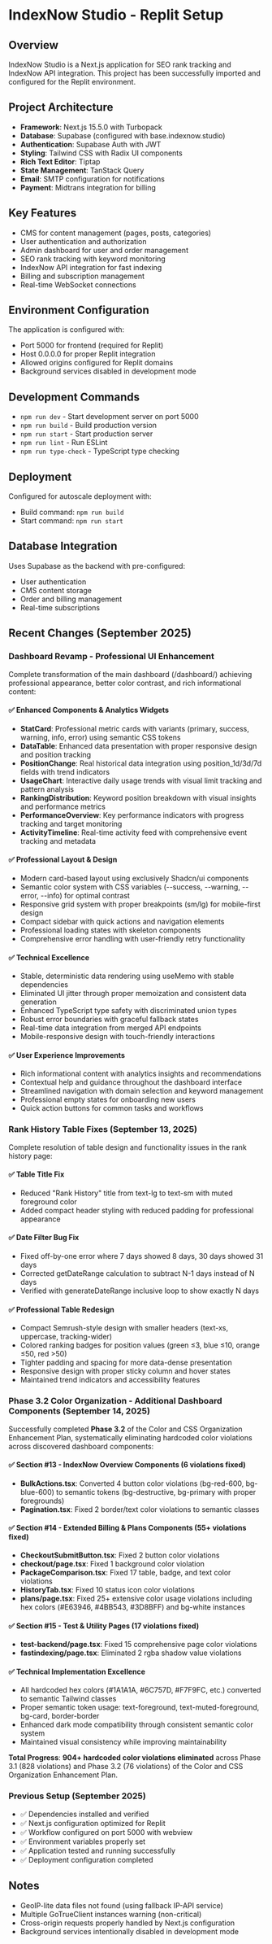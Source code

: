 # IndexNow Studio - Replit Setup

## Overview
IndexNow Studio is a Next.js application for SEO rank tracking and IndexNow API integration. This project has been successfully imported and configured for the Replit environment.

## Project Architecture
- **Framework**: Next.js 15.5.0 with Turbopack
- **Database**: Supabase (configured with base.indexnow.studio)
- **Authentication**: Supabase Auth with JWT
- **Styling**: Tailwind CSS with Radix UI components
- **Rich Text Editor**: Tiptap
- **State Management**: TanStack Query
- **Email**: SMTP configuration for notifications
- **Payment**: Midtrans integration for billing

## Key Features
- CMS for content management (pages, posts, categories)
- User authentication and authorization
- Admin dashboard for user and order management
- SEO rank tracking with keyword monitoring
- IndexNow API integration for fast indexing
- Billing and subscription management
- Real-time WebSocket connections

## Environment Configuration
The application is configured with:
- Port 5000 for frontend (required for Replit)
- Host 0.0.0.0 for proper Replit integration
- Allowed origins configured for Replit domains
- Background services disabled in development mode

## Development Commands
- `npm run dev` - Start development server on port 5000
- `npm run build` - Build production version
- `npm run start` - Start production server
- `npm run lint` - Run ESLint
- `npm run type-check` - TypeScript type checking

## Deployment
Configured for autoscale deployment with:
- Build command: `npm run build`
- Start command: `npm run start`

## Database Integration
Uses Supabase as the backend with pre-configured:
- User authentication
- CMS content storage
- Order and billing management
- Real-time subscriptions

## Recent Changes (September 2025)

### Dashboard Revamp - Professional UI Enhancement
Complete transformation of the main dashboard (/dashboard/) achieving professional appearance, better color contrast, and rich informational content:

#### ✅ Enhanced Components & Analytics Widgets
- **StatCard**: Professional metric cards with variants (primary, success, warning, info, error) using semantic CSS tokens
- **DataTable**: Enhanced data presentation with proper responsive design and position tracking
- **PositionChange**: Real historical data integration using position_1d/3d/7d fields with trend indicators
- **UsageChart**: Interactive daily usage trends with visual limit tracking and pattern analysis
- **RankingDistribution**: Keyword position breakdown with visual insights and performance metrics
- **PerformanceOverview**: Key performance indicators with progress tracking and target monitoring
- **ActivityTimeline**: Real-time activity feed with comprehensive event tracking and metadata

#### ✅ Professional Layout & Design
- Modern card-based layout using exclusively Shadcn/ui components
- Semantic color system with CSS variables (--success, --warning, --error, --info) for optimal contrast
- Responsive grid system with proper breakpoints (sm/lg) for mobile-first design
- Compact sidebar with quick actions and navigation elements
- Professional loading states with skeleton components
- Comprehensive error handling with user-friendly retry functionality

#### ✅ Technical Excellence
- Stable, deterministic data rendering using useMemo with stable dependencies
- Eliminated UI jitter through proper memoization and consistent data generation
- Enhanced TypeScript type safety with discriminated union types
- Robust error boundaries with graceful fallback states
- Real-time data integration from merged API endpoints
- Mobile-responsive design with touch-friendly interactions

#### ✅ User Experience Improvements
- Rich informational content with analytics insights and recommendations
- Contextual help and guidance throughout the dashboard interface
- Streamlined navigation with domain selection and keyword management
- Professional empty states for onboarding new users
- Quick action buttons for common tasks and workflows

### Rank History Table Fixes (September 13, 2025)
Complete resolution of table design and functionality issues in the rank history page:

#### ✅ Table Title Fix
- Reduced "Rank History" title from text-lg to text-sm with muted foreground color
- Added compact header styling with reduced padding for professional appearance

#### ✅ Date Filter Bug Fix
- Fixed off-by-one error where 7 days showed 8 days, 30 days showed 31 days
- Corrected getDateRange calculation to subtract N-1 days instead of N days
- Verified with generateDateRange inclusive loop to show exactly N days

#### ✅ Professional Table Redesign
- Compact Semrush-style design with smaller headers (text-xs, uppercase, tracking-wider)
- Colored ranking badges for position values (green ≤3, blue ≤10, orange ≤50, red >50)
- Tighter padding and spacing for more data-dense presentation
- Responsive design with proper sticky column and hover states
- Maintained trend indicators and accessibility features

### Phase 3.2 Color Organization - Additional Dashboard Components (September 14, 2025)
Successfully completed **Phase 3.2** of the Color and CSS Organization Enhancement Plan, systematically eliminating hardcoded color violations across discovered dashboard components:

#### ✅ Section #13 - IndexNow Overview Components (6 violations fixed)
- **BulkActions.tsx**: Converted 4 button color violations (bg-red-600, bg-blue-600) to semantic tokens (bg-destructive, bg-primary with proper foregrounds)
- **Pagination.tsx**: Fixed 2 border/text color violations to semantic classes

#### ✅ Section #14 - Extended Billing & Plans Components (55+ violations fixed)
- **CheckoutSubmitButton.tsx**: Fixed 2 button color violations
- **checkout/page.tsx**: Fixed 1 background color violation
- **PackageComparison.tsx**: Fixed 17 table, badge, and text color violations
- **HistoryTab.tsx**: Fixed 10 status icon color violations
- **plans/page.tsx**: Fixed 25+ extensive color usage violations including hex colors (#E63946, #4BB543, #3D8BFF) and bg-white instances

#### ✅ Section #15 - Test & Utility Pages (17 violations fixed)
- **test-backend/page.tsx**: Fixed 15 comprehensive page color violations
- **fastindexing/page.tsx**: Eliminated 2 rgba shadow value violations

#### ✅ Technical Implementation Excellence
- All hardcoded hex colors (#1A1A1A, #6C757D, #F7F9FC, etc.) converted to semantic Tailwind classes
- Proper semantic token usage: text-foreground, text-muted-foreground, bg-card, border-border
- Enhanced dark mode compatibility through consistent semantic color system
- Maintained visual consistency while improving maintainability

**Total Progress**: **904+ hardcoded color violations eliminated** across Phase 3.1 (828 violations) and Phase 3.2 (76 violations) of the Color and CSS Organization Enhancement Plan.

### Previous Setup (September 2025)
- ✅ Dependencies installed and verified
- ✅ Next.js configuration optimized for Replit
- ✅ Workflow configured on port 5000 with webview
- ✅ Environment variables properly set
- ✅ Application tested and running successfully
- ✅ Deployment configuration completed

## Notes
- GeoIP-lite data files not found (using fallback IP-API service)
- Multiple GoTrueClient instances warning (non-critical)
- Cross-origin requests properly handled by Next.js configuration
- Background services intentionally disabled in development mode